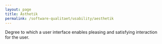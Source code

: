 ```yaml
---
layout: page
title: Ästhetik
permalink: /software-qualitaet/usability/aesthetik
---
```


Degree to which a user interface enables pleasing and satisfying interaction for the user.